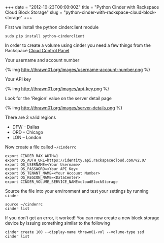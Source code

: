 +++
date = "2012-10-23T00:00:00Z"
title = "Python Cinder with Rackspace Cloud Block Storage"
slug = "python-cinder-with-rackspace-cloud-block-storage"
+++

First we install the python cinderclient module
<!--more-->
```
sudo pip install python-cinderclient
```
In order to create a volume using cinder you need a few things from the Rackspace [Cloud Control Panel](https://mycloud.rackspace.com/)

Your username and account number

{% img http://thrawn01.org/images/username-account-number.png %}

Your API key

{% img http://thrawn01.org/images/api-key.png %}

Look for the 'Region' value on the server detail page

{% img http://thrawn01.org/images/server-details.png %}

There are 3 valid regions

* DFW – Dallas
* ORD – Chicago 
* LON – London

Now create a file called `~/cinderrc`

```
export CINDER_RAX_AUTH=1
export OS_AUTH_URL=https://identity.api.rackspacecloud.com/v2.0/
export OS_USERNAME=<Your Username>
export OS_PASSWORD=<Your API Key>
export OS_TENANT_NAME=<Your Account Number>
export OS_REGION_NAME=<DataCenter>
export CINDER_VOLUME_SERVICE_NAME=cloudBlockStorage
```

Source the file into your environment and test your settings by running `cinder`
```
source ~/cinderrc
cinder list
```

If you don’t get an error, it worked! You can now create a new block storage device by issuing something similar to the following

```
cinder create 100 --display-name thrawn01-vol --volume-type ssd
cinder list
```
